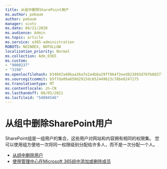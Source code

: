 ```yaml
---
title: 从组中删除SharePoint用户
ms.author: pebaum
author: pebaum
manager: scotv
ms.date: 04/21/2020
ms.audience: Admin
ms.topic: article
ms.service: o365-administration
ROBOTS: NOINDEX, NOFOLLOW
localization_priority: Normal
ms.collection: Adm_O365
ms.custom:
- "9000237"
- "3198"
ms.openlocfilehash: b34042a48baa26a7e2a4b6a29ff864f2eed823893d76fb8837704769b0ce5166
ms.sourcegitcommit: b5f7da89a650d2915dc652449623c78be6247175
ms.translationtype: MT
ms.contentlocale: zh-CN
ms.lasthandoff: 08/05/2021
ms.locfileid: "54094546"
---
```

# <a name="remove-users-from-a-sharepoint-group"></a>从组中删除SharePoint用户

SharePoint组是一组用户的集合，这些用户对网站和内容拥有相同的权限集。 您可以使用组方便地一次将同一权限级别分配给许多人，而不是一次分配一个人。

- [从组中删除用户](https://docs.microsoft.com/sharepoint/customize-sharepoint-site-permissions#remove-users-from-a-group)
- [使用管理中心在Microsoft 365组中添加或删除成员](https://docs.microsoft.com/microsoft-365/admin/create-groups/add-or-remove-members-from-groups)

